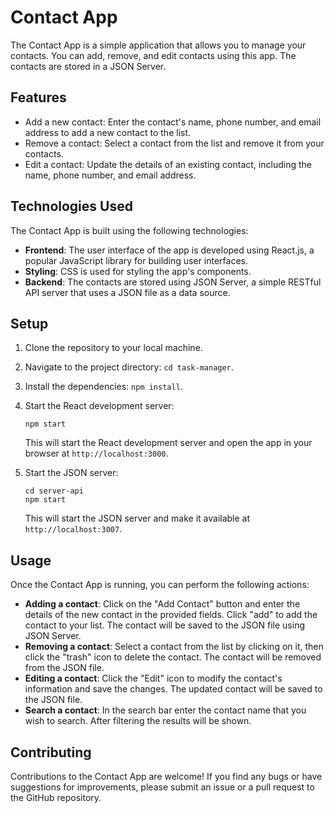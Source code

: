 

# Contact App

The Contact App is a simple application that allows you to manage your contacts. You can add, remove, and edit contacts using this app. The contacts are stored in a JSON Server.

## Features

- Add a new contact: Enter the contact's name, phone number, and email address to add a new contact to the list.
- Remove a contact: Select a contact from the list and remove it from your contacts.
- Edit a contact: Update the details of an existing contact, including the name, phone number, and email address.

## Technologies Used

The Contact App is built using the following technologies:

- **Frontend**: The user interface of the app is developed using React.js, a popular JavaScript library for building user interfaces.
- **Styling**: CSS is used for styling the app's components.
- **Backend**: The contacts are stored using JSON Server, a simple RESTful API server that uses a JSON file as a data source.

## Setup


1. Clone the repository to your local machine.
2. Navigate to the project directory: `cd task-manager`.
3. Install the dependencies: `npm install`.

4. Start the React development server:
   ```shell
   npm start
   ```
   This will start the React development server and open the app in your browser at `http://localhost:3000`.

5. Start the JSON server:
   ```shell
   cd server-api
   npm start
   ```
   This will start the JSON server and make it available at `http://localhost:3007`.



## Usage

Once the Contact App is running, you can perform the following actions:

- **Adding a contact**: Click on the "Add Contact" button and enter the details of the new contact in the provided fields. Click "add" to add the contact to your list. The contact will be saved to the JSON file using JSON Server.
- **Removing a contact**: Select a contact from the list by clicking on it, then click the "trash" icon to delete the contact. The contact will be removed from the JSON file.
- **Editing a contact**:  Click the "Edit" icon to modify the contact's information and save the changes. The updated contact will be saved to the JSON file.
- **Search a contact**: In the search bar enter the contact name that you wish to search. After filtering the results will be shown.
  
## Contributing

Contributions to the Contact App are welcome! If you find any bugs or have suggestions for improvements, please submit an issue or a pull request to the GitHub repository.


